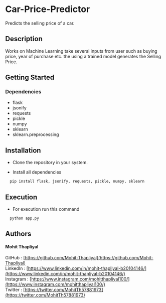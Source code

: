 # Car-Price-Predictor

Predicts the selling price of a car.

## Description

Works on Machine Learning take several inputs from user such as buying price, year of purchase etc. the using a trained model generates the Selling Price.
   
## Getting Started

### Dependencies

* flask 
* jsonify
* requests
* pickle
* numpy
* sklearn
* sklearn.preprocessing

## Installation

* Clone the repository in your system.

* Install all dependencies

```python
  pip install flask, jsonify, requests, pickle, numpy, sklearn
```

## Execution

* For execution run this command

```python
  python app.py
```

## Authors

#### Mohit Thapliyal  
GitHub : [https://github.com/Mohit-Thapliyal](https://github.com/Mohit-Thapliyal)  
LinkedIn : [https://www.linkedin.com/in/mohit-thapliyal-b20104146/](https://www.linkedin.com/in/mohit-thapliyal-b20104146/)  
Instagram : [https://www.instagram.com/mohitthapliyal100/](https://www.instagram.com/mohitthapliyal100/)  
Twitter : [https://twitter.com/MohitTh57881973](https://twitter.com/MohitTh57881973)
